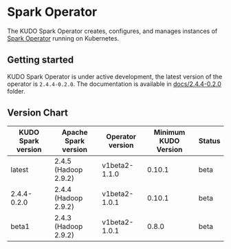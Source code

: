 # Spark Operator

The KUDO Spark Operator creates, configures, and manages instances of [Spark Operator](https://github.com/mesosphere/spark-on-k8s-operator) running on Kubernetes.

## Getting started
KUDO Spark Operator is under active development, the latest version of the operator is `2.4.4-0.2.0`.
The documentation is available in [docs/2.4.4-0.2.0](./docs/2.4.4-0.2.0) folder.

## Version Chart

| KUDO Spark version | Apache Spark version | Operator version        | Minimum KUDO Version | Status |
| ------------------ | -------------------- | ----------------------- | -------------------- | ------ |
| latest             | 2.4.5 (Hadoop 2.9.2) | v1beta2-1.1.0           | 0.10.1               | beta   |
| 2.4.4-0.2.0        | 2.4.4 (Hadoop 2.9.2) | v1beta2-1.0.1           | 0.10.1               | beta   |
| beta1              | 2.4.3 (Hadoop 2.9.2) | v1beta2-1.0.1           | 0.8.0                | beta   |
